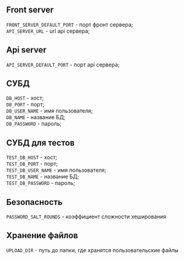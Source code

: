 ## Front server

`FRONT_SERVER_DEFAULT_PORT` - порт фронт сервера;  
`API_SERVER_URL` - url api сервера;  

## Api server

`API_SERVER_DEFAULT_PORT` - порт api сервера;   

## СУБД

`DB_HOST` - хост;  
`DB_PORT` - порт;  
`DB_USER_NAME` - имя пользователя;  
`DB_NAME` - название БД;  
`DB_PASSWORD` - пароль; 

## СУБД для тестов

`TEST_DB_HOST` - хост;  
`TEST_DB_PORT` - порт;  
`TEST_DB_USER_NAME` - имя пользователя;  
`TEST_DB_NAME` - название БД;  
`TEST_DB_PASSWORD` - пароль;  

## Безопасность

`PASSWORD_SALT_ROUNDS` - коэффициент сложности хеширования

## Хранение файлов

`UPLOAD_DIR` - путь до папки, где хранятся пользовательские файлы
